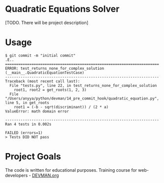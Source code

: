 # Quadratic Equations Solver

[TODO. There will be project description]
# Usage

```#!bash
$ git commit -m "initial commit"
.E..
======================================================================
ERROR: test_returns_none_for_complex_solution (__main__.QuadraticEquationTestCase)
----------------------------------------------------------------------
Traceback (most recent call last):
  File "tests.py", line 22, in test_returns_none_for_complex_solution
    root1, root2 = get_roots(1, 2, 3)
  File "/Users/anyya/python/devman/14_pre_commit_hook/quadratic_equation.py", line 5, in get_roots
    root1 = (-b - sqrt(discriminant)) / (2 * a)
ValueError: math domain error

----------------------------------------------------------------------
Ran 4 tests in 0.002s

FAILED (errors=1)
> Tests DID NOT pass

```

# Project Goals

The code is written for educational purposes. Training course for web-developers - [DEVMAN.org](https://devman.org)
